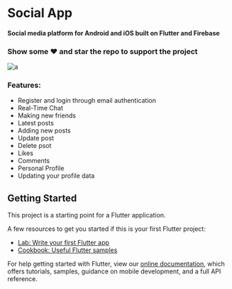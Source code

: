 # Social App

#### Social media platform for Android and iOS built on Flutter and Firebase

### Show some ❤️ and star the repo to support the project
![a](https://user-images.githubusercontent.com/37597841/135648877-61e0caed-47cf-4814-bac5-d855dfb56655.jpg)
### Features:
- Register and login through email authentication
- Real-Time Chat
- Making new friends
- Latest posts
- Adding new posts
- Update post
- Delete psot
- Likes
- Comments
- Personal Profile
- Updating your profile data

## Getting Started

This project is a starting point for a Flutter application.

A few resources to get you started if this is your first Flutter project:

- [Lab: Write your first Flutter app](https://flutter.dev/docs/get-started/codelab)
- [Cookbook: Useful Flutter samples](https://flutter.dev/docs/cookbook)

For help getting started with Flutter, view our
[online documentation](https://flutter.dev/docs), which offers tutorials,
samples, guidance on mobile development, and a full API reference.

